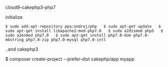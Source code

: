 cloud9-cakephp3-php7

initialize

`$ sudo add-apt-repository ppa:ondrej/php  
$ sudo apt-get update  
$ sudo apt-get install libapache2-mod-php7.0  
$ sudo a2dismod php5  
$ sudo a2enmod php7.0  
$ sudo apt-get install php7.0-dom php7.0-mbstring php7.0-zip php7.0-mysql php7.0-intl`

..and cakephp3  

$ composer create-project --prefer-dist cakephp/app myapp  
